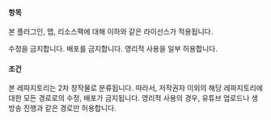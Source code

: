 #### 항목
본 플러그인, 맵, 리소스팩에 대해 이하와 같은 라이선스가 적용됩니다.

수정을 금지합니다.
배포를 금지합니다.
영리적 사용을 일부 허용합니다.

#### 조건
본 레파지토리는 2차 창작물로 분류됩니다.
따라서, 저작권자 이외의 해당 레파지토리에 대한 모든 경로로의 수정, 배포가 금지됩니다.
영리적 사용의 경우, 유튜브 업로드나 생방송 진행과 같은 경로만 허용합니다.
